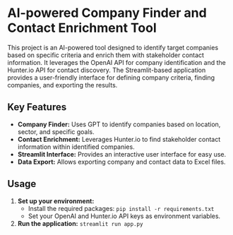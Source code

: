 # AI-powered Company Finder and Contact Enrichment Tool

This project is an AI-powered tool designed to identify target companies based on specific criteria and enrich them with stakeholder contact information. It leverages the OpenAI API for company identification and the Hunter.io API for contact discovery. The Streamlit-based application provides a user-friendly interface for defining company criteria, finding companies, and exporting the results.

## Key Features

*   **Company Finder:** Uses GPT to identify companies based on location, sector, and specific goals.
*   **Contact Enrichment:** Leverages Hunter.io to find stakeholder contact information within identified companies.
*   **Streamlit Interface:** Provides an interactive user interface for easy use.
*   **Data Export:** Allows exporting company and contact data to Excel files.

## Usage

1.  **Set up your environment:**
    *   Install the required packages: `pip install -r requirements.txt`
    *   Set your OpenAI and Hunter.io API keys as environment variables.
2.  **Run the application:** `streamlit run app.py`
